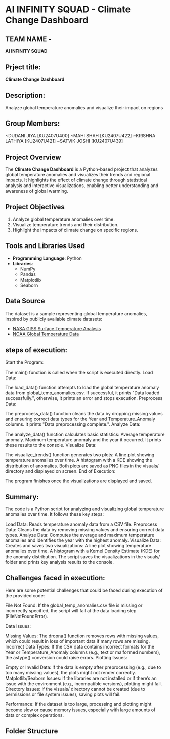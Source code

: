 # AI INFINITY SQUAD - Climate Change Dashboard

## TEAM NAME -
**AI INFINITY SQUAD**

## Prject title:
**Climate Change Dashboard**

## Description:
Analyze global temperature anomalies and visualize their impact on regions

## Group Members:
~DUDANI JIYA [KU2407U400]
~MAHI SHAH [KU2407U422]
~KRISHNA LATHIYA [KU2407U421]
~SATVIK JOSHI [KU2407U439]

## Project Overview
The **Climate Change Dashboard** is a Python-based project that analyzes global temperature anomalies and visualizes their trends and regional impacts. It highlights the effect of climate change through statistical analysis and interactive visualizations, enabling better understanding and awareness of global warming.

## Project Objectives
1. Analyze global temperature anomalies over time.
2. Visualize temperature trends and their distribution.
3. Highlight the impacts of climate change on specific regions.

## Tools and Libraries Used
- **Programming Language**: Python
- **Libraries**:
  - NumPy
  - Pandas
  - Matplotlib
  - Seaborn

## Data Source
The dataset is a sample representing global temperature anomalies, inspired by publicly available climate datasets:
- [NASA GISS Surface Temperature Analysis](https://data.giss.nasa.gov/gistemp/)
- [NOAA Global Temperature Data](https://www.ncei.noaa.gov/access/monitoring/global-temperature-anomalies)

## steps of execution:
Start the Program:

The main() function is called when the script is executed directly.
Load Data:

The load_data() function attempts to load the global temperature anomaly data from global_temp_anomalies.csv.
If successful, it prints "Data loaded successfully.", otherwise, it prints an error and stops execution.
Preprocess Data:

The preprocess_data() function cleans the data by dropping missing values and ensuring correct data types for the Year and Temperature_Anomaly columns.
It prints "Data preprocessing complete.".
Analyze Data:

The analyze_data() function calculates basic statistics:
Average temperature anomaly.
Maximum temperature anomaly and the year it occurred.
It prints these results to the console.
Visualize Data:

The visualize_trends() function generates two plots:
A line plot showing temperature anomalies over time.
A histogram with a KDE showing the distribution of anomalies.
Both plots are saved as PNG files in the visuals/ directory and displayed on screen.
End of Execution:

The program finishes once the visualizations are displayed and saved.

## Summary:
The code is a Python script for analyzing and visualizing global temperature anomalies over time. It follows these key steps:

Load Data: Reads temperature anomaly data from a CSV file.
Preprocess Data: Cleans the data by removing missing values and ensuring correct data types.
Analyze Data: Computes the average and maximum temperature anomalies and identifies the year with the highest anomaly.
Visualize Data: Creates and saves two visualizations:
A line plot showing temperature anomalies over time.
A histogram with a Kernel Density Estimate (KDE) for the anomaly distribution.
The script saves the visualizations in the visuals/ folder and prints key analysis results to the console.

## Challenges faced in execution:
Here are some potential challenges that could be faced during execution of the provided code:

File Not Found: If the global_temp_anomalies.csv file is missing or incorrectly specified, the script will fail at the data loading step (FileNotFoundError).

Data Issues:

Missing Values: The dropna() function removes rows with missing values, which could result in loss of important data if many rows are missing.
Incorrect Data Types: If the CSV data contains incorrect formats for the Year or Temperature_Anomaly columns (e.g., text or malformed numbers), the astype() conversion could raise errors.
Plotting Issues:

Empty or Invalid Data: If the data is empty after preprocessing (e.g., due to too many missing values), the plots might not render correctly.
Matplotlib/Seaborn Issues: If the libraries are not installed or if there’s an issue with the environment (e.g., incompatible versions), plotting might fail.
Directory Issues: If the visuals/ directory cannot be created (due to permissions or file system issues), saving plots will fail.

Performance: If the dataset is too large, processing and plotting might become slow or cause memory issues, especially with large amounts of data or complex operations.
## Folder Structure


